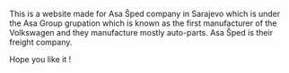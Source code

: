 This is a website made for Asa Šped company in Sarajevo which is under the Asa Group grupation which is known as the first manufacturer of the Volkswagen and they manufacture mostly auto-parts.
Asa Šped is their freight company.

Hope you like it !

